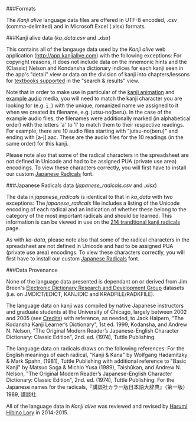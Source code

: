###Formats

The _Kanji alive_ language data files are offered in UTF-8 encoded, .csv (comma-delimited) and in Microsoft Excel (.xlsx) formats. 

###Kanji alive data (_ka_data.csv_ and _.xlsx_)

This contains all of the langauge data used by the _Kanji alive_ web application (http://app.kanjialive.com) with the following exceptions: For copyright reasons, it does not include data on the mnemonic hints and the (Classic) Nelson and Kondansha dictionary indices for each kanji seen in the app's "detail" view or data on the division of kanji into chapters/lessons for [textbooks supported](http://kanjialive.com/supported-textbooks/) in the "search & results" view.

Note that in order to make use in particular of the [kanji animation](https://github.com/kintopp/Kanji-alive/tree/master/kanji-animations) and [example audio](https://github.com/kintopp/Kanji-alive/tree/master/examples-audio) media, you will need to match the kanji character you are looking for (e.g. ⻌) with the unique, romanized name we assigned to it when we created its filename, e.g. jutsu-no(beru). In the case of the example audio files, the filenames were additionally marked (in alphabetical order) with the letters 'a' to 'l' to match them to their respective readings. For example, there are 10 audio files starting with "jutsu-no(beru)" and ending with [a-j].aac. These are the audio files for the 10 readings (in the same order) for this kanji.

Please note also that some of the radical characters in the spreadsheet are not defined in Unicode and had to be assigned PUA (private use area) encodings. To view these characters correctly, you will first have to install our custom [Japanese Radicals](https://github.com/kintopp/Kanji-alive/tree/master/radicals-font) font. 

###Japanese Radicals data (_japanese_radicals.csv_ and _.xlsx_)

The data in _japanese_radicals_ is identical to that in _ka_data_ with two exceptions: The _japanese_radicals_ file includes a listing of the Unicode encoding of each radical and an indication of whether these belong to the category of the most important radicals and should be learned. This information is can be viewed in use on the [214 trandtional kanji radicals](http://kanjialive.com/214-traditional-kanji-radicals/) page. 

As with _ka-data_, please note also that some of the radical characters in the spreadsheet are not defined in Unicode and had to be assigned PUA (private use area) encodings. To view these characters correctly, you will first have to install our custom [Japanese Radicals](https://github.com/kintopp/Kanji-alive/tree/master/radicals-font) font. 

###Data Provenance

None of the language data presented is dependant on or derived from Jim Breen's [Electronic Dictionary Research and Development Group](http://www.edrdg.org) datasets (i.e. on JMDICT/EDICT, KANJIDIC and KRADFILE/RADKFILE). 

The language data on kanji was compiled by native Japanese instructors and graduate students at the University of Chicago, largely between 2002 and 2005 (see [Credits](http://kanjialive.com/credits/)) with reference, as needed, to Jack Halpern, "The Kodansha Kanji Learner’s Dictionary", 1st ed. 1999, Kodansha, and Andrew N. Nelson, "The Original Modern Reader’s Japanese-English Character Dictionary: Classic Edition", 2nd. ed. (1974), Tuttle Publishing. 

The language data on radicals draws on the following references: For the English meanings of each radical, "Kanji & Kana" by Wolfgang Hadamitzky & Mark Spahn, (1981), Tuttle Publishing with additional reference to "Basic Kanji" by Matsuo Soga & Michio Yusa (1989), Taishūkan, and Andrew N. Nelson, "The Original Modern Reader’s Japanese-English Character Dictionary: Classic Edition", 2nd. ed. (1974), Tuttle Publishing. For the Japanese names for the radicals,『講談社カラー版日本語大辞典』（第一版）1989, 講談社.

All of the language data in _Kanji alive_ was reviewed and revised by [Harumi Hibino Lory](http://ealc.uchicago.edu/faculty/lecturers) in 2014-2015.
